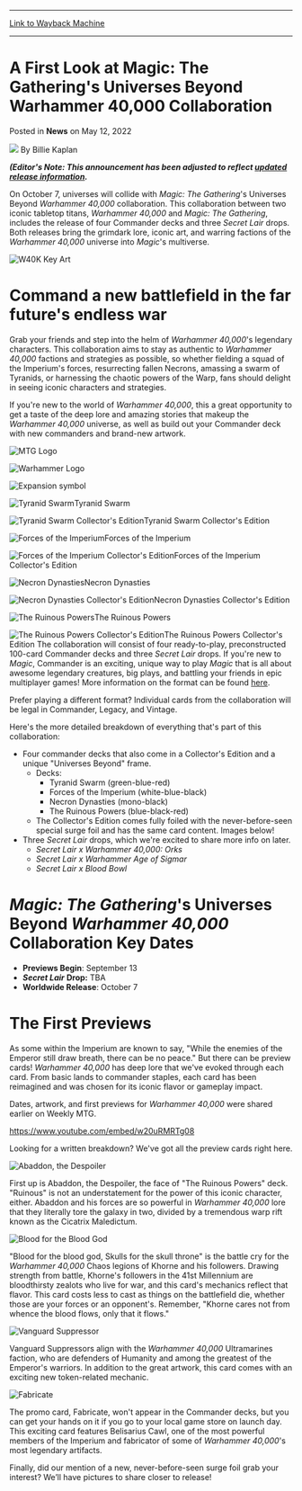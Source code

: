 
---
[Link to Wayback Machine](https://web.archive.org/web/20220702215038/https://magic.wizards.com/en/articles/archive/news/first-look-magic-gatherings-universes-beyond-warhammer-40000-collaboration?fbclid=IwAR3mb7cnDJVkEVjjeFuY3O9tbm2Ax5nLG0DeZ5z3ku6PLklZ6H07w8-i_rE)

[_metadata_:author]:- "Billie Kaplan"
[_metadata_:description]:- "Get ready for a thrilling collaboration of two tabletop titans, Warhammer 40,000 and Magic: The Gathering, coming October 7!"
[_metadata_:generator]:- "Drupal 7 (http://drupal.org)"
[_metadata_:node]:- "1586637"
[_metadata_:publish_date]:- "2022-05-12"
[_metadata_:source]:- "div-main-content"
[_metadata_:title]:- "A First Look at Magic: The Gathering's Universes Beyond Warhammer 40,000 Collaboration"
[_metadata_:wayback_capture_timestamp]:- "2022-07-02 21:50:38"
[_metadata_:wayback_raw_url]:- "https://web.archive.org/web/20220702215038id_/https://magic.wizards.com/en/articles/archive/news/first-look-magic-gatherings-universes-beyond-warhammer-40000-collaboration?fbclid=IwAR3mb7cnDJVkEVjjeFuY3O9tbm2Ax5nLG0DeZ5z3ku6PLklZ6H07w8-i_rE"
[_metadata_:wayback_url]:- "https://magic.wizards.com/en/articles/archive/news/first-look-magic-gatherings-universes-beyond-warhammer-40000-collaboration?fbclid=IwAR3mb7cnDJVkEVjjeFuY3O9tbm2Ax5nLG0DeZ5z3ku6PLklZ6H07w8-i_rE"
---


A First Look at Magic: The Gathering's Universes Beyond Warhammer 40,000 Collaboration
======================================================================================



 Posted in **News**
 on May 12, 2022 






![](https://media.magic.wizards.com/styles/auth_small/public/images/person/wizards_author.jpg)
By Billie Kaplan











***(Editor's Note: This announcement has been adjusted to reflect [updated release information](https://magic.wizards.com/en/articles/archive/news/updated-release-timing-warhammer-40000-commander-decks-2022-06-27).***


On October 7, universes will collide with *Magic: The Gathering*'s Universes Beyond *Warhammer 40,000* collaboration. This collaboration between two iconic tabletop titans, *Warhammer 40,000* and *Magic: The Gathering*, includes the release of four Commander decks and three *Secret Lair* drops. Both releases bring the grimdark lore, iconic art, and warring factions of the *Warhammer 40,000* universe into *Magic*'s multiverse.


![W40K Key Art](https://media.wizards.com/2022/images/daily/SJpiGy3OI1.jpg)


Command a new battlefield in the far future's endless war
=========================================================


Grab your friends and step into the helm of *Warhammer 40,000*'s legendary characters. This collaboration aims to stay as authentic to *Warhammer 40,000* factions and strategies as possible, so whether fielding a squad of the Imperium's forces, resurrecting fallen Necrons, amassing a swarm of Tyranids, or harnessing the chaotic powers of the Warp, fans should delight in seeing iconic characters and strategies.


If you're new to the world of *Warhammer 40,000*, this a great opportunity to get a taste of the deep lore and amazing stories that makeup the *Warhammer 40,000* universe, as well as build out your Commander deck with new commanders and brand-new artwork.


![MTG Logo](https://media.wizards.com/2022/images/daily/en_tK8wdW8QQt.png)


![Warhammer Logo](https://media.wizards.com/2022/images/daily/en_G3clXBBtb2.png)


![Expansion symbol](https://media.wizards.com/2022/images/daily/en_0yjWysc1gF.png)



![Tyranid Swarm](https://media.wizards.com/2022/images/daily/en_RqziN7tTlB.png)Tyranid Swarm
 

![Tyranid Swarm Collector's Edition](https://media.wizards.com/2022/images/daily/en_QPDzXDKMyY.png)Tyranid Swarm Collector's Edition

![Forces of the Imperium](https://media.wizards.com/2022/images/daily/en_28aEEzFwrh.png)Forces of the Imperium
 

![Forces of the Imperium Collector's Edition](https://media.wizards.com/2022/images/daily/en_pLP0wmRzr8.png)Forces of the Imperium Collector's Edition

![Necron Dynasties](https://media.wizards.com/2022/images/daily/en_5rETqK40Gg.png)Necron Dynasties
 

![Necron Dynasties Collector's Edition](https://media.wizards.com/2022/images/daily/en_RWzFIFkEBV.png)Necron Dynasties Collector's Edition

![The Ruinous Powers](https://media.wizards.com/2022/images/daily/en_58XpqyZBGF.png)The Ruinous Powers
 

![The Ruinous Powers Collector's Edition](https://media.wizards.com/2022/images/daily/en_HVZ1xYuXcl.png)The Ruinous Powers Collector's Edition
The collaboration will consist of four ready-to-play, preconstructed 100-card Commander decks and three *Secret Lair* drops. If you're new to *Magic*, Commander is an exciting, unique way to play *Magic* that is all about awesome legendary creatures, big plays, and battling your friends in epic multiplayer games! More information on the format can be found [here](https://magic.wizards.com/en/formats/commander).


Prefer playing a different format? Individual cards from the collaboration will be legal in Commander, Legacy, and Vintage.


Here's the more detailed breakdown of everything that's part of this collaboration:


* Four commander decks that also come in a Collector's Edition and a unique "Universes Beyond" frame.
	+ Decks:
		- Tyranid Swarm (green-blue-red)
		- Forces of the Imperium (white-blue-black)
		- Necron Dynasties (mono-black)
		- The Ruinous Powers (blue-black-red)
	+ The Collector's Edition comes fully foiled with the never-before-seen special surge foil and has the same card content. Images below!
* Three *Secret Lair* drops, which we're excited to share more info on later.
	+ *Secret Lair x Warhammer 40,000: Orks*
	+ *Secret Lair x Warhammer Age of Sigmar*
	+ *Secret Lair x Blood Bowl*

*Magic: The Gathering*'s Universes Beyond *Warhammer 40,000* Collaboration Key Dates
====================================================================================


* **Previews Begin**: September 13
* ***Secret Lair*** **Drop:** TBA
* **Worldwide Release**: October 7

The First Previews
==================


As some within the Imperium are known to say, "While the enemies of the Emperor still draw breath, there can be no peace." But there can be preview cards! *Warhammer 40,000* has deep lore that we've evoked through each card. From basic lands to commander staples, each card has been reimagined and was chosen for its iconic flavor or gameplay impact.


Dates, artwork, and first previews for *Warhammer 40,000* were shared earlier on Weekly MTG.


<https://www.youtube.com/embed/w20uRMRTg08>


Looking for a written breakdown? We've got all the preview cards right here.


![Abaddon, the Despoiler](https://media.wizards.com/2022/images/daily/en_EtUa2dPAlq.png)


First up is Abaddon, the Despoiler, the face of "The Ruinous Powers" deck. "Ruinous" is not an understatement for the power of this iconic character, either. Abaddon and his forces are so powerful in *Warhammer 40,000* lore that they literally tore the galaxy in two, divided by a tremendous warp rift known as the Cicatrix Maledictum.


![Blood for the Blood God](https://media.wizards.com/2022/images/daily/en_s0qLMmefZn.png)


"Blood for the blood god, Skulls for the skull throne" is the battle cry for the *Warhammer 40,000* Chaos legions of Khorne and his followers. Drawing strength from battle, Khorne's followers in the 41st Millennium are bloodthirsty zealots who live for war, and this card's mechanics reflect that flavor. This card costs less to cast as things on the battlefield die, whether those are your forces or an opponent's. Remember, "Khorne cares not from whence the blood flows, only that it flows."


![Vanguard Suppressor](https://media.wizards.com/2022/images/daily/en_1o3kly4H4t.png)


Vanguard Suppressors align with the *Warhammer 40,000* Ultramarines faction, who are defenders of Humanity and among the greatest of the Emperor's warriors. In addition to the great artwork, this card comes with an exciting new token-related mechanic.


![Fabricate](https://media.wizards.com/2022/images/daily/en_eBQrIIz1VM.png)


The promo card, Fabricate, won't appear in the Commander decks, but you can get your hands on it if you go to your local game store on launch day. This exciting card features Belisarius Cawl, one of the most powerful members of the Imperium and fabricator of some of *Warhammer 40,000*'s most legendary artifacts.


Finally, did our mention of a new, never-before-seen surge foil grab your interest? We’ll have pictures to share closer to release!







